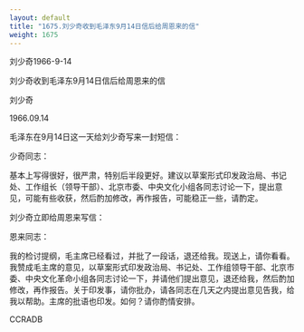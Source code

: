 ```yaml
---
layout: default
title: "1675.刘少奇收到毛泽东9月14日信后给周恩来的信"
weight: 1675
---
```


刘少奇1966-9-14

刘少奇收到毛泽东9月14日信后给周恩来的信

刘少奇

1966.09.14

毛泽东在9月14日这一天给刘少奇写来一封短信：

少奇同志：

基本上写得很好，很严肃，特别后半段更好。建议以草案形式印发政治局、书记处、工作组长（领导干部）、北京市委、中央文化小组各同志讨论一下，提出意见，可能有些收获，然后酌加修改，再作报告，可能稳正一些，请酌定。

刘少奇立即给周恩来写信：

恩来同志：

我的检讨提纲，毛主席已经看过，并批了一段话，退还给我。现送上，请你看看。我赞成毛主席的意见，以草案形式印发政治局、书记处、工作组领导干部、北京市委、中央文化革命小组各同志讨论一下，并请他们提出意见，退还给我，然后酌加修改，再作报告。关于印发事，请你批办，请各同志在几天之内提出意见告我，给我以帮助。主席的批语也印发。如何？请你酌情安排。

CCRADB

